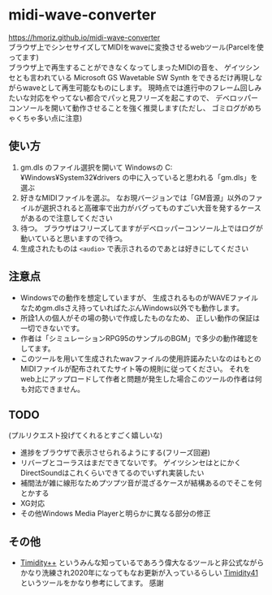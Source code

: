 # midi-wave-converter
https://hmoriz.github.io/midi-wave-converter  
ブラウザ上でシンセサイズしてMIDIをwaveに変換させるwebツール(Parcelを使ってます)  
ブラウザ上で再生することができなくなってしまったMIDIの音を、 ゲイツシンセとも言われている Microsoft GS Wavetable SW Synth をできるだけ再現しながらwaveとして再生可能なものにします。
現時点では進行中のフレーム回しみたいな対応をやってない都合でパッと見フリーズを起こすので、 デベロッパーコンソールを開いて動作させることを強く推奨します(ただし、 ゴミログがめちゃくちゃ多い点に注意)

## 使い方

1. gm.dls のファイル選択を開いて Windowsの C:¥Windows¥System32¥drivers の中に入っていると思われる「gm.dls」を選ぶ
2. 好きなMIDIファイルを選ぶ。 なお現バージョンでは「GM音源」以外のファイルが選択されると高確率で出力がバグってものすごい大音を発するケースがあるので注意してください
3. 待つ。 ブラウザはフリーズしてますがデベロッパーコンソール上ではログが動いていると思いますので待つ。
4. 生成されたものは `<audio>` で表示されるのであとは好きにしてください

## 注意点

* Windowsでの動作を想定していますが、 生成されるものがWAVEファイルなためgm.dlsさえ持っていればたぶんWindows以外でも動作します。
* 所詮1人の個人がその場の勢いで作成したものなため、 正しい動作の保証は一切できないです。
* 作者は「シミュレーションRPG95のサンプルのBGM」で多少の動作確認をしてます。
* このツールを用いて生成されたwavファイルの使用許諾みたいなのはもとのMIDIファイルが配布されてたサイト等の規則に従ってください。 それをweb上にアップロードして作者と問題が発生した場合このツールの作者は何も対応できません。

## TODO

(プルリクエスト投げてくれるとすごく嬉しいな)

* 進捗をブラウザで表示させられるようにする(フリーズ回避)
* リバーブとコーラスはまだできてないです。 ゲイツシンセはとにかくDirectSoundはこれくらいできてるのでいずれ実装したい
* 補間法が雑に線形なためプツプツ音が混ざるケースが結構あるのでそこを何とかする
* XG対応
* その他Windows Media Playerと明らかに異なる部分の修正

## その他

* [Timidity++](http://timidity.sourceforge.net/) というみんな知っているであろう偉大なるツールと非公式ながらかなり洗練され2020年になってもなお更新が入っているらしい [Timidity41](https://ja.osdn.net/projects/timidity41/) というツールをかなり参考にしてます。 感謝
